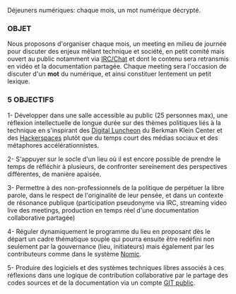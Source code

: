 Déjeuners numériques: chaque mois, un mot numérique décrypté.

### OBJET

Nous proposons d'organiser chaque mois, un meeting en milieu de journée pour discuter des enjeux mêlant technique et société, en petit comité mais ouvert au public notamment via [IRC/Chat](https://chat.en-root.org/) et dont le contenu sera retransmis en vidéo et la documentation partagée. Chaque meeting sera l'occasion de discuter d'un **mot** du numérique, et ainsi constituer lentement un petit lexique.

### 5 OBJECTIFS

1- Développer dans une salle accessible au public (25 personnes max), une réflexion intellectuelle de longue durée sur des thèmes politiques liés à la technique en s'inspirant des [Digital Luncheon](https://cyber.harvard.edu/events/luncheon) du Berkman Klein Center et des [Hackerspaces](https://wiki.hackerspaces.org/Hackerspaces) plutôt que du temps court des médias sociaux et des métaphores accélérationnistes.

2- S'appuyer sur le socle d'un lieu où il est encore possible de prendre le temps de réfléchir à plusieurs, de confronter sereinement des perspectives différentes, de manière apaisée.

3- Permettre à des non-professionnels de la politique de perpétuer la libre parole, dans le respect de l'originalité de leur pensée, et dans un contexte de résonance publique (participation pseudonyme via IRC, streaming video live des meetings, production en temps réel d'une documentation collaborative partagée)

4- Réguler dynamiquement le programme du lieu en proposant dès le départ un cadre thématique souple qui pourra ensuite être redéfini non seulement par la gouvernance (lieu, initiateurs) mais également par les contributeurs comme dans le système [Nomic](http://fr.wikipedia.org/wiki/Nomic).

5- Produire des logiciels et des systèmes techniques libres associés à ces réflexions dans une logique de contribution collaborative par le partage des codes sources et de la documentation via un compte [GIT public](https://dejnum.github.io/).
